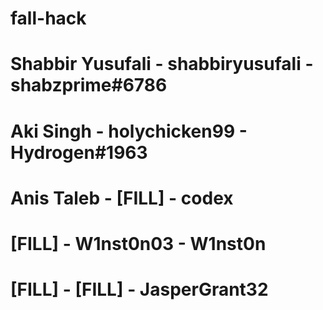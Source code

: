 # fall-hack

# Shabbir Yusufali - shabbiryusufali - shabzprime#6786
# Aki Singh - holychicken99 - Hydrogen#1963
# Anis Taleb - [FILL] - codex
# [FILL] - W1nst0n03 - W1nst0n
# [FILL] - [FILL] - JasperGrant32
